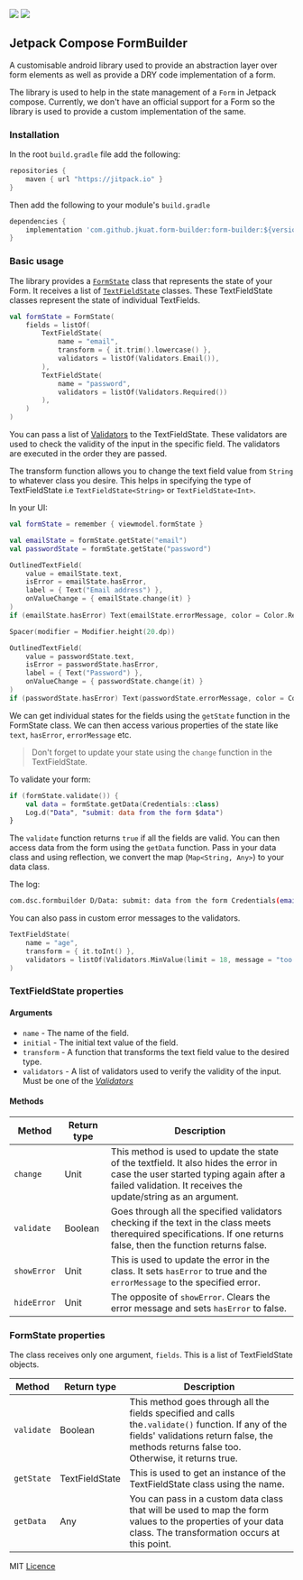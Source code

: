 [![](https://jitpack.io/v/jkuatdsc/form-builder.svg)](https://jitpack.io/#jkuatdsc/form-builder)
[![](https://jitpack.io/v/jkuatdsc/form-builder/badge.svg)](https://jitpack.io/#jkuatdsc/form-builder)

## Jetpack Compose FormBuilder

A customisable android library used to provide an abstraction layer over form elements as well as provide a DRY code
implementation of a form.

The library is used to help in the state management of a `Form` in Jetpack compose. Currently, we don't have an official
support for a Form so the library is used to provide a custom implementation of the same.

### Installation

In the root `build.gradle` file add the following:

```groovy
repositories {
    maven { url "https://jitpack.io" }
}
```

Then add the following to your module's `build.gradle`

```groovy
dependencies {
    implementation 'com.github.jkuat.form-builder:form-builder:${version}'
}
```

### Basic usage

The library provides a [`FormState`](/form-builder/src/main/java/com/dsc/form_builder/FormState.kt) class that
represents the state of your Form. It receives a list
of [`TextFieldState`](/form-builder/src/main/java/com/dsc/form_builder/TextFieldState.kt) classes. These TextFieldState
classes represent the state of individual TextFields.

```kotlin
val formState = FormState(
    fields = listOf(
        TextFieldState(
            name = "email",
            transform = { it.trim().lowercase() },
            validators = listOf(Validators.Email()),
        ),
        TextFieldState(
            name = "password",
            validators = listOf(Validators.Required())
        ),
    )
)
```

You can pass a list of [Validators](/form-builder/src/main/java/com/dsc/form_builder/Validators.kt) to the
TextFieldState. These validators are used to check the validity of the input in the specific field. The validators are
executed in the order they are passed.

The transform function allows you to change the text field value from `String` to whatever class you desire. This helps
in specifying the type of TextFieldState i.e `TextFieldState<String>` or `TextFieldState<Int>`.

In your UI:

```kotlin
val formState = remember { viewmodel.formState }

val emailState = formState.getState("email")
val passwordState = formState.getState("password")

OutlinedTextField(
    value = emailState.text,
    isError = emailState.hasError,
    label = { Text("Email address") },
    onValueChange = { emailState.change(it) }
)
if (emailState.hasError) Text(emailState.errorMessage, color = Color.Red)

Spacer(modifier = Modifier.height(20.dp))

OutlinedTextField(
    value = passwordState.text,
    isError = passwordState.hasError,
    label = { Text("Password") },
    onValueChange = { passwordState.change(it) }
)
if (passwordState.hasError) Text(passwordState.errorMessage, color = Color.Red)
```

We can get individual states for the fields using the `getState` function in the FormState class. We can then access
various properties of the state like `text`, `hasError`, `errorMessage` etc.

> Don't forget to update your state using the `change` function in the TextFieldState.

To validate your form:

```kotlin
if (formState.validate()) {
    val data = formState.getData(Credentials::class)
    Log.d("Data", "submit: data from the form $data")
}
```

The `validate` function returns `true` if all the fields are valid. You can then access data from the form using
the `getData` function. Pass in your data class and using reflection, we convert the map (`Map<String, Any>`) to your
data class.

The log:

```bash
com.dsc.formbuilder D/Data: submit: data from the form Credentials(email=test@mail.com, password=12345678)
```

You can also pass in custom error messages to the validators.

```kotlin
TextFieldState(
    name = "age",
    transform = { it.toInt() },
    validators = listOf(Validators.MinValue(limit = 18, message = "too young"))
)
```

### TextFieldState properties

#### Arguments

* `name` - The name of the field.
* `initial` - The initial text value of the field.
* `transform` - A function that transforms the text field value to the desired type.
* `validators` - A list of validators used to verify the validity of the input. Must be one of the [_Validators_](/form-builder/src/main/java/com/dsc/form_builder/Validators.kt)

#### Methods

| Method      | Return type | Description                                                                                                                                                                                     |
|-------------|-------------|-------------------------------------------------------------------------------------------------------------------------------------------------------------------------------------------------|
| `change`    | Unit        | This method is used to update the state of the textfield. It also hides the error in case the user started typing again after a failed validation. It receives the update/string as an argument. |
| `validate`  | Boolean     | Goes through all the specified validators checking if the text in the class meets therequired specifications. If one returns false, then the function returns false.                              |
| `showError` | Unit        | This is used to update the error in the class. It sets `hasError` to true and the `errorMessage` to the specified error.                                                                         |
| `hideError` | Unit        | The opposite of `showError`. Clears the error message and sets `hasError` to false.                                                                                                             |

### FormState properties

The class receives only one argument, `fields`. This is a list of TextFieldState objects.

| Method     | Return type    | Description                                                                                                                                                                                    |
|------------|----------------|------------------------------------------------------------------------------------------------------------------------------------------------------------------------------------------------|
| `validate` | Boolean        | This method goes through all the fields specified and calls the`.validate()` function. If any of the fields' validations return false, the methods returns false too. Otherwise, it returns true. |
| `getState` | TextFieldState | This is used to get an instance of the TextFieldState class using the name.                                                                                                                    |
| `getData`  | Any            | You can pass in a custom data class that will be used to map the form values to the properties of your data class. The transformation occurs at this point.                                    |

MIT [Licence](LICENSE)